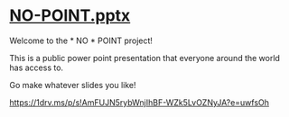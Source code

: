 # [NO-POINT.pptx](https://1drv.ms/p/s!AmFUJN5rybWnjIhBF-WZk5LvOZNyJA?e=uwfsOh)

Welcome to the * NO * POINT project! 

This is a public power point presentation that everyone around the world has access to. 

Go make whatever slides you like! 

https://1drv.ms/p/s!AmFUJN5rybWnjIhBF-WZk5LvOZNyJA?e=uwfsOh
